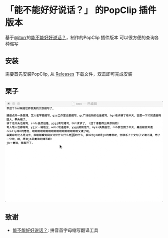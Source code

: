 # 「能不能好好说话？」 的PopClip 插件版本

基于[@itorr](https://github.com/itorr)的[能不能好好说话？](https://github.com/itorr/nbnhhsh)，制作的PopClip 插件版本
可以很方便的查询各种缩写



## 安装
需要首先安装PopClip,
从 [Releases](https://github.com/qazhuhuihao/nbnhhsh.popclipext/releases) 下载文件，双击即可完成安装



## 栗子
![image](screenshots/chestnut.gif)

## 致谢
- [能不能好好说话？](https://github.com/itorr/nbnhhsh):  拼音首字母缩写翻译工具
